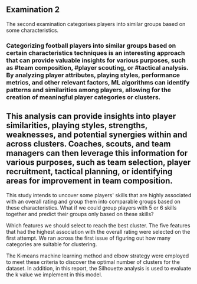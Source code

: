 ## Examination 2
The second examination categorises players into similar groups based on some characteristics.

### Categorizing football players into similar groups based on certain characteristics techniques is an interesting approach that can provide valuable insights for various purposes, such as #team composition, #player scouting, or #tactical analysis. By analyzing player attributes, playing styles, performance metrics, and other relevant factors, ML algorithms can identify patterns and similarities among players, allowing for the creation of meaningful player categories or clusters.

## This analysis can provide insights into player similarities, playing styles, strengths, weaknesses, and potential synergies within and across clusters. Coaches, scouts, and team managers can then leverage this information for various purposes, such as team selection, player recruitment, tactical planning, or identifying areas for improvement in team composition.


This study intends to uncover some players' skills that are highly associated with an overall rating and group them into comparable groups based on these characteristics. What if we could group players with 5 or 6 skills together and predict their groups only based on these skills? 

Which features we should select to reach the best cluster. The five features that had the highest association with the overall rating were selected on the first attempt. We ran across the first issue of figuring out how many categories are suitable for clustering. 

The K-means machine learning method and elbow strategy were employed to meet these criteria to discover the optimal number of clusters for the dataset. In addition, in this report, the Silhouette analysis is used to evaluate the k value we implement in this model.

